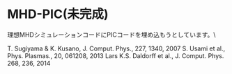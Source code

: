 # MHD-PIC(未完成)

理想MHDシミュレーションコードにPICコードを埋め込もうとしています。\

T. Sugiyama & K. Kusano, J. Comput. Phys., 227, 1340, 2007
S. Usami et al., Phys. Plasmas., 20, 061208, 2013
Lars K.S. Daldorff et al., J. Comput. Phys. 268, 236, 2014
